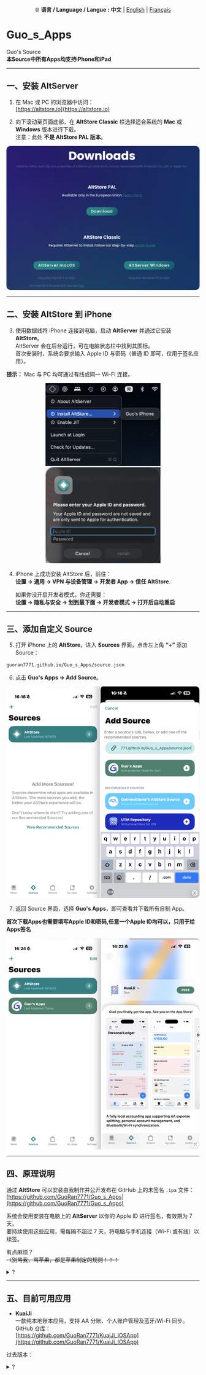 <p align="center">
  🌐 <b>语言 / Language / Langue :</b>
  <b>中文</b> |
  <a href="README.md">English</a> |
  <a href="README_FR.md">Français</a>
</p>

# Guo_s_Apps  
Guo's Source  
**本Source中所有Apps均支持iPhone和iPad**  

---

## 一、安装 AltServer

1. 在 Mac 或 PC 的浏览器中访问：  
   [https://altstore.io](https://altstore.io)

2. 向下滚动至页面底部，在 **AltStore Classic** 栏选择适合系统的 **Mac** 或 **Windows** 版本进行下载。  
   注意：此处 **不是 AltStore PAL 版本**。  

<p align="center">
  <img src="./assets/Source_assets/j1.png" alt="下载页面示例" style="border-radius:10px;">
</p>

---

## 二、安装 AltStore 到 iPhone

3. 使用数据线将 iPhone 连接到电脑，启动 **AltServer** 并通过它安装 **AltStore**。  
   AltServer 会在后台运行，可在电脑状态栏中找到其图标。  
   首次安装时，系统会要求输入 Apple ID 与密码（普通 ID 即可，仅用于签名应用）。

**提示：** Mac 与 PC 均可通过有线或同一 Wi-Fi 连接。  

<div align="center">
  <img src="./assets/Source_assets/j2.png" width="300"/>
  <img src="./assets/Source_assets/j3.png" width="300"/>
</div>

4. iPhone 上成功安装 AltStore 后，前往：  
   **设置 → 通用 → VPN 与设备管理 → 开发者 App → 信任 AltStore**. 

   如果你没开启开发者模式，你还需要：    
   **设置 → 隐私与安全 → 划到最下面 → 开发者模式 → 打开后自动重启**

---

## 三、添加自定义 Source

5. 打开 iPhone 上的 **AltStore**，进入 **Sources** 界面，点击左上角 **“+”** 添加 Source：  

```bash
guoran7771.github.io/Guo_s_Apps/source.json
```


6. 点击 **Guo's Apps → Add Source**。

<p align="center">
<img src="./assets/Source_assets/j4.png" alt="添加 Source 示例" style="border-radius:10px;">
</p>

7. 返回 Source 界面，选择 **Guo's Apps**，即可查看并下载所有自制 App。  

**首次下载Apps也需要填写Apple ID和密码,任意一个Apple ID均可以，只用于给Apps签名**  

<p align="center">
<img src="./assets/Source_assets/j5.png" alt="应用列表示例" style="border-radius:10px;">
</p>

---

## 四、原理说明

通过 **AltStore** 可以安装由我制作并公开发布在 GitHub 上的未签名 `.ipa` 文件：  
[https://github.com/GuoRan7771/Guo_s_Apps](https://github.com/GuoRan7771/Guo_s_Apps)

系统会使用安装在电脑上的 **AltServer** 以你的 Apple ID 进行签名，有效期为 7 天。  
要持续使用这些应用，需每隔不超过 7 天，将电脑与手机连接（Wi-Fi 或有线）以续签。

有点麻烦？  
~~（别骂我，骂苹果，都是苹果制定的规则！！！~~  
<details>
<summary>?</summary>
谢谢我女朋友背后默默的付出！ 嘻嘻😁
</details>

---

## 五、目前可用应用

- **KuaiJi**  
一款纯本地账本应用，支持 AA 分账、个人账户管理及蓝牙/Wi-Fi 同步。  
GitHub 仓库：  
[https://github.com/GuoRan7771/KuaiJi_IOSApp](https://github.com/GuoRan7771/KuaiJi_IOSApp)

过去版本：  
<details>
<summary>?</summary>  
,
          {
              "version": "4.1",
              "buildVersion": "3",
              "date": "2025-10-21",
              "size": 1997848,
              "downloadURL": "https://guoran7771.github.io/Guo_s_Apps/ipa/ipa_KuaiJi/KuaiJi_V4_1_3.ipa",
              "localizedDescription": "修复法语中逗号无法被判定为小数点的问题，和一些已知的bug，补全翻译。",
              "minOSVersion": "18.0"
          },
          {
              "version": "4.1",
              "buildVersion": "1",
              "date": "2025-10-17",
              "size": 1990982,
              "downloadURL": "https://guoran7771.github.io/Guo_s_Apps/ipa/ipa_KuaiJi/KuaiJi_V4_1_1.ipa",
              "localizedDescription": "Quickly add personal ledger entries to the shared ledger.",
              "minOSVersion": "18.0"
          },
          {
              "version": "4.0",
              "buildVersion": "3",
              "date": "2025-10-15",
              "size": 1939031,
              "downloadURL": "https://guoran7771.github.io/Guo_s_Apps/ipa/ipa_KuaiJi/KuaiJi_V4_3.ipa",
              "localizedDescription": "Added More Category Tags",
              "minOSVersion": "18.0"
          },
          {
              "version": "4.0",
              "buildVersion": "2",
              "date": "2025-10-14",
              "size": 1935937,
              "downloadURL": "https://guoran7771.github.io/Guo_s_Apps/ipa/ipa_KuaiJi/KuaiJi_V4.ipa",
              "localizedDescription": "Newly added features include: personal ledger page, quick-add transactions, CSV export, and app data backup./nFeature development will pause for now; only small bug-fix updates will continue.\nI’m truly happy to have reached this stage — hope you enjoy using this app!",
              "minOSVersion": "18.0"
          },
          {
              "version": "1.2",
              "buildVersion": "1",
              "date": "2025-10-04",
              "size": 540014,
              "downloadURL": "https://guoran7771.github.io/Guo_s_Apps/ipa/ipa_KuaiJi/KuaiJi_V1_2.ipa",
              "localizedDescription": "加入了蓝牙/WiFi同步共享账本的功能和朋友系统，\nApp功能初见雏形，但是偶尔闪退？！",
              "minOSVersion": "18.0"
          },
          {
              "version": "1.0",
              "buildVersion": "1",
              "date": "2025-10-01",
              "size": 3283456,
              "downloadURL": "https://guoran7771.github.io/Guo_s_Apps/ipa/ipa_KuaiJi/KuaiJi_V1_0.ipa",
              "localizedDescription": "梦开始的地方！\n这个版本只满足了基础的本地AA分账功能。",
              "minOSVersion": "18.0"
          }  
</details>
